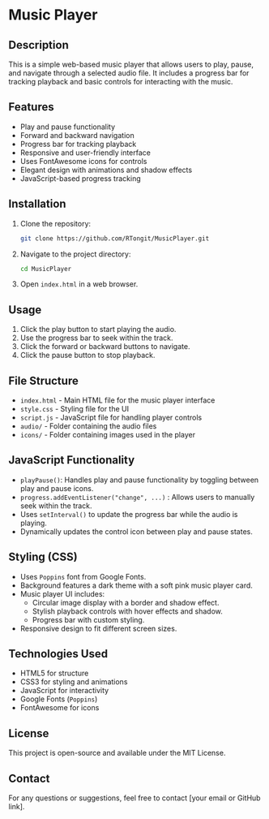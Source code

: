 # Music Player

## Description

This is a simple web-based music player that allows users to play, pause, and navigate through a selected audio file. It includes a progress bar for tracking playback and basic controls for interacting with the music.

## Features

- Play and pause functionality
- Forward and backward navigation
- Progress bar for tracking playback
- Responsive and user-friendly interface
- Uses FontAwesome icons for controls
- Elegant design with animations and shadow effects
- JavaScript-based progress tracking

## Installation

1. Clone the repository:
   ```sh
   git clone https://github.com/RTongit/MusicPlayer.git
   ```
2. Navigate to the project directory:
   ```sh
   cd MusicPlayer
   ```
3. Open `index.html` in a web browser.

## Usage

1. Click the play button to start playing the audio.
2. Use the progress bar to seek within the track.
3. Click the forward or backward buttons to navigate.
4. Click the pause button to stop playback.

## File Structure

- `index.html` - Main HTML file for the music player interface
- `style.css` - Styling file for the UI
- `script.js` - JavaScript file for handling player controls
- `audio/` - Folder containing the audio files
- `icons/` - Folder containing images used in the player

## JavaScript Functionality

- `playPause()`: Handles play and pause functionality by toggling between play and pause icons.
- `progress.addEventListener("change", ...)` : Allows users to manually seek within the track.
- Uses `setInterval()` to update the progress bar while the audio is playing.
- Dynamically updates the control icon between play and pause states.

## Styling (CSS)

- Uses `Poppins` font from Google Fonts.
- Background features a dark theme with a soft pink music player card.
- Music player UI includes:
  - Circular image display with a border and shadow effect.
  - Stylish playback controls with hover effects and shadow.
  - Progress bar with custom styling.
- Responsive design to fit different screen sizes.

## Technologies Used

- HTML5 for structure
- CSS3 for styling and animations
- JavaScript for interactivity
- Google Fonts (`Poppins`)
- FontAwesome for icons

## License

This project is open-source and available under the MIT License.

## Contact

For any questions or suggestions, feel free to contact [your email or GitHub link].

